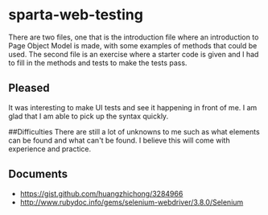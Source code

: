 # sparta-web-testing

There are two files, one that is the introduction file where an introduction to Page Object Model is made, with some examples of methods that could be used. The second file is an exercise where a starter code is given and I had to fill in the methods and tests to make the tests pass.

## Pleased
It was interesting to make UI tests and see it happening in front of me. I am glad that I am able to pick up the syntax quickly.

##Difficulties
There are still a lot of unknowns to me such as what elements can be found and what can't be found. I believe this will come with experience and practice.

## Documents
- https://gist.github.com/huangzhichong/3284966
- http://www.rubydoc.info/gems/selenium-webdriver/3.8.0/Selenium
